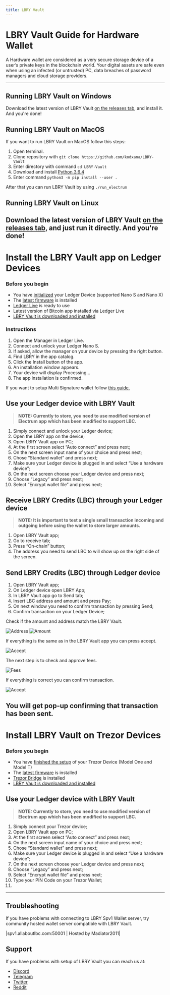 ```yaml
---
title: LBRY Vault
---
```

# LBRY Vault Guide for Hardware Wallet

A Hardware wallet are considered as a very secure storage device of a user’s private keys in the blockchain world. Your digital assets are safe even when using an infected (or untrusted) PC, data breaches of password managers and cloud storage providers.

---

## Running LBRY Vault on Windows
Download the latest version of LBRY Vault [on the releases tab](https://github.com/LBRYFoundation/LBRY-Vault/releases), and install it.
And you're done!

## Running LBRY Vault on MacOS
If you want to run LBRY Vault on MacOS follow this steps:

1. Open terminal.
2. Clone repository with ``git clone https://github.com/kodxana/LBRY-Vault``
3. Enter directory with command ``cd LBRY-Vault``
4. Download and install [Python 3.6.4](https://www.python.org/ftp/python/3.6.4/python-3.6.4-macosx10.6.pkg)
5. Enter command ``python3 -m pip install --user .``

After that you can run LBRY Vault by using ``./run_electrum``

## Running LBRY Vault on Linux
Download the latest version of LBRY Vault [on the releases tab](https://github.com/LBRYFoundation/LBRY-Vault/releases), and just run it directly.
And you're done!
---
# Install the LBRY Vault app on Ledger Devices
### Before you begin
- You have [initialized](https://support.ledgerwallet.com/hc/en-us/articles/360000613793&sa=D&ust=1582572545402000) your Ledger Device (supported Nano S and Nano X)
- The [latest firmware](https://support.ledgerwallet.com/hc/en-us/articles/360002731113-Update-Ledger-Nano-S-firmware&sa=D&ust=1582572545403000) is installed
- [Ledger Live](https://support.ledger.com/hc/en-us/articles/360006395233-Take-your-first-steps&sa=D&ust=1582572545403000) is ready to use
- Latest version of Bitcoin app installed via Ledger Live
- [LBRY Vault is downloaded and installed](https://github.com/LBRYFoundation/LBRY-Vault/releases)

### Instructions
1. Open the Manager in Ledger Live.
2. Connect and unlock your Ledger Nano S.
3. If asked, allow the manager on your device by pressing the right button.
4. Find LBRY in the app catalog.
5. Click the Install button of the app.
6. An installation window appears.
7. Your device will display Processing…
8. The app installation is confirmed.

If you want to setup Multi Signature wallet follow [this guide.](https://lbry.com/faq/multisig)

## Use your Ledger device with LBRY Vault
> **NOTE: Currently to store, you need to use modified version of Electrum app which has been modified to support LBC.**

1. Simply connect and unlock your Ledger device;
2. Open the LBRY app on the device;
3. Open LBRY Vault app on PC;
4. At the first screen select “Auto connect” and press next;
5. On the next screen input name of your choice and press next;
6. Chose “Standard wallet” and press next;
7. Make sure your Ledger device is plugged in and select “Use a hardware device”;
8. On the next screen choose your Ledger device and press next;
9. Choose “Legacy” and press next;
10. Select “Encrypt wallet file” and press next;

## Receive LBRY Credits (LBC) through your Ledger device
> **NOTE: It is important to test a single small transaction incoming and outgoing before using the wallet to store larger amounts.**

1. Open LBRY Vault app;
2. Go to receive tab;
3. Press “On-chain” button;
4. The address you need to send LBC to will show up on the right side of the screen.

## Send LBRY Credits (LBC) through Ledger device

1. Open LBRY Vault app;
2. On Ledger device open LBRY App;
3. In LBRY Vault app go to Send tab;
4. Insert LBC address and amount and press Pay;
5. On next window you need to confirm transaction by pressing Send;
6. Confirm transaction on your Ledger Device;

Check if the amount and address match the LBRY Vault.

![Address](assets/img/address1.jpg)
![Amount](assets/img/amount-lbc1.jpg)

If everything is the same as in the LBRY Vault app you can press accept.

![Accept](assets/img/accept.jpg)

The next step is to check and approve fees.

![Fees](assets/img/fees.jpg)

If everything is correct you can confirm transaction.

![Accept](assets/img/accept-and-send.jpg)

You will get pop-up confirming that transaction has been sent.
---
# Install LBRY Vault on Trezor Devices
### Before you begin
- You have [finished the setup](https://trezor.io/setup) of your Trezor Device (Model One and Model T)
- The [latest firmware](https://wiki.trezor.io/User_manual:Updating_the_Trezor_device_firmware) is installed
- [Trezor Bridge](https://wallet.trezor.io/#/bridge/) is installed
- [LBRY Vault is downloaded and installed](https://github.com/LBRYFoundation/LBRY-Vault/releases)

## Use your Ledger device with LBRY Vault
> **NOTE: Currently to store, you need to use modified version of Electrum app which has been modified to support LBC.**

1. Simply connect your Trezor device;
2. Open LBRY Vault app on PC;
3. At the first screen select “Auto connect” and press next;
4. On the next screen input name of your choice and press next;
5. Chose “Standard wallet” and press next;
6. Make sure your Ledger device is plugged in and select “Use a hardware device”;
7. On the next screen choose your Ledger device and press next;
8. Choose “Legacy” and press next;
9. Select “Encrypt wallet file” and press next;
10. Type your PIN Code on your Trezor Wallet;
11. 

---
## Troubleshooting
If you have problems with connecting to LBRY Spv1 Wallet server, try community hosted wallet server compatible with LBRY Vault.

|spv1.allaboutlbc.com:50001 | Hosted by Madiator2011|

## Support
If you have problems with setup of LBRY Vault you can reach us at:
- [Discord](https://chat.lbry.com/)
- [Telegram](https://t.me/lbryofficial)
- [Twitter](https://twitter.com/LBRYcom)
- [Reddit](https://www.reddit.com/r/lbry)

